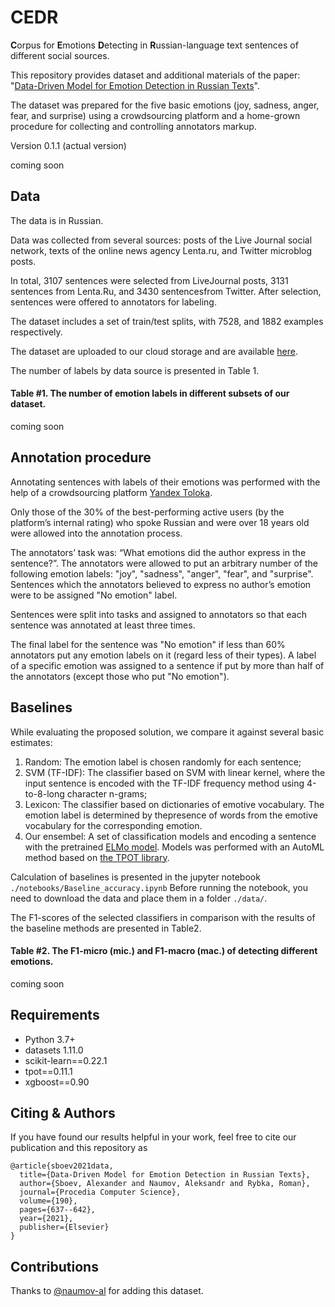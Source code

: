 # CEDR
**C**orpus for **E**motions **D**etecting in **R**ussian-language text sentences of different social sources.

This repository provides dataset and additional materials of the paper: "[Data-Driven Model for Emotion Detection in Russian Texts](https://www.sciencedirect.com/science/article/pii/S1877050921013247)".

The dataset was prepared for the five basic emotions (joy, sadness, anger, fear, and surprise) using a crowdsourcing platform and a home-grown procedure for collecting and controlling annotators markup.

Version 0.1.1 (actual version)

coming soon

Data
---
The data is in Russian.

Data was collected from several sources: posts of the Live Journal social network, texts of the online news agency Lenta.ru, and Twitter microblog posts.

In total, 3107 sentences were selected from LiveJournal posts, 3131 sentences from Lenta.Ru, and 3430 sentencesfrom Twitter. After selection, sentences were offered to annotators for labeling.

The dataset includes a set of train/test splits, with 7528, and 1882 examples respectively.

The dataset are uploaded to our cloud storage and are available [here](https://cloud.mail.ru/public/f89f/W4o4PtU9U).

The number of labels by data source is presented in Table 1.

#### Table #1. The number of emotion labels in different subsets of our dataset.

coming soon

Annotation procedure
---
Annotating sentences with labels of their emotions was performed with the help of a crowdsourcing platform [Yandex Toloka](https://yandex.ru/support/toloka/index.html?lang=en).

Only those of the 30% of the best-performing active users (by the platform’s internal rating) who spoke Russian and were over 18 years old were allowed into the annotation process.

The annotators’ task was: “What emotions did the author express in the sentence?”. The annotators were allowed to put an arbitrary number of the following emotion labels: "joy", "sadness", "anger", "fear", and "surprise".
Sentences which the annotators believed to express no author’s emotion were to be assigned "No emotion" label.

Sentences were split into tasks and assigned to annotators so that each sentence was annotated at least three times.

The final label for the sentence was "No emotion" if less than 60% annotators put any emotion labels on it (regard less of their types). A label of a specific emotion was assigned to a sentence if put by more than half of the annotators (except those who put "No emotion").

Baselines
---

While evaluating the proposed solution, we compare it against several basic estimates:
1. Random: The emotion label is chosen randomly for each sentence;
2. SVM (TF-IDF): The classifier based on SVM with linear kernel, where the input sentence is encoded with the TF-IDF frequency method using 4-to-8-long character n-grams;
3. Lexicon: The classifier based on dictionaries of emotive vocabulary. The emotion label is determined by thepresence of words from the emotive vocabulary for the corresponding emotion.
4. Our ensembel: A set of classification models and encoding a sentence with the pretrained [ELMo model](docs.deeppavlov.ai/en/master/features/pretrainedvectors.html#elmo). Models was performed with an AutoML method based on [the TPOT library](http://epistasislab.github.io/tpot/).  

Calculation of baselines is presented in the jupyter notebook ```./notebooks/Baseline_accuracy.ipynb``` Before running the notebook, you need to download the data and place them in a folder ```./data/```.

The F1-scores of the selected classifiers in comparison with the results of the baseline methods are presented in Table2.

#### Table #2. The F1-micro (mic.) and F1-macro (mac.) of detecting different emotions.

coming soon

Requirements
---
- Python 3.7+
- datasets 1.11.0
- scikit-learn==0.22.1
- tpot==0.11.1
- xgboost==0.90

Citing & Authors
---
If you have found our results helpful in your work, feel free to cite our publication and this repository as

```
@article{sboev2021data,
  title={Data-Driven Model for Emotion Detection in Russian Texts},
  author={Sboev, Alexander and Naumov, Aleksandr and Rybka, Roman},
  journal={Procedia Computer Science},
  volume={190},
  pages={637--642},
  year={2021},
  publisher={Elsevier}
}
```

Contributions
---
Thanks to [@naumov-al](https://github.com/naumov-al) for adding this dataset.